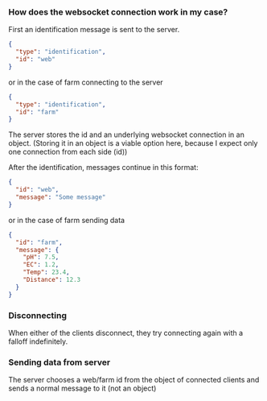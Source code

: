 ### How does the websocket connection work in my case?

First an identification message is sent to the server.
```json
{
  "type": "identification",
  "id": "web"
}
```
or in the case of farm connecting to the server
```json
{
  "type": "identification",
  "id": "farm"
}
```
The server stores the id and an underlying websocket connection in an object. (Storing it in an object is a viable option here, because I expect only one connection from each side (id))

After the identification, messages continue in this format:
```json
{
  "id": "web",
  "message": "Some message"
}
```
or in the case of farm sending data
```json
{
  "id": "farm",
  "message": {
    "pH": 7.5,
    "EC": 1.2,
    "Temp": 23.4,
    "Distance": 12.3
  }
}
```
### Disconnecting
When either of the clients disconnect, they try connecting again with a falloff indefinitely.

### Sending data from server
The server chooses a web/farm id from the object of connected clients and sends a normal message to it (not an object)




